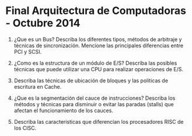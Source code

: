 Final Arquitectura de Computadoras - Octubre 2014
=================================================

1. ¿Que es un Bus? Describa los diferentes tipos, métodos de arbitraje y
técnicas de sincronización.  Mencione las principales diferencias entre PCI y
SCSI.

2. ¿Como es la estructura de un módulo de E/S? Describa las posibles técnicas
que puede utilizar una CPU para realizar operaciones de E/S.

3. Describa las técnicas de ubicación de bloques y las politicas de escritura
en Cache.

4. ¿Que es la segmentación del cauce de instrucciones? Describa los métodos y
técnicas para disminuir o evitar las paradas (stalls) que afectan el
funcionamiento de los cauces.

5. Describa las caracteristicas que diferencian los procesadores RISC de los
CISC.